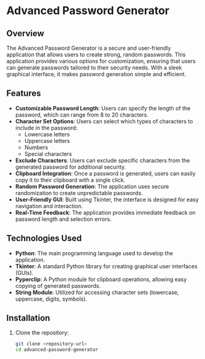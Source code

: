 # Advanced Password Generator

## Overview
The Advanced Password Generator is a secure and user-friendly application that allows users to create strong, random passwords. This application provides various options for customization, ensuring that users can generate passwords tailored to their security needs. With a sleek graphical interface, it makes password generation simple and efficient.

## Features
- **Customizable Password Length**: Users can specify the length of the password, which can range from 8 to 20 characters.
- **Character Set Options**: Users can select which types of characters to include in the password:
  - Lowercase letters
  - Uppercase letters
  - Numbers
  - Special characters
- **Exclude Characters**: Users can exclude specific characters from the generated password for additional security.
- **Clipboard Integration**: Once a password is generated, users can easily copy it to their clipboard with a single click.
- **Random Password Generation**: The application uses secure randomization to create unpredictable passwords.
- **User-Friendly GUI**: Built using Tkinter, the interface is designed for easy navigation and interaction.
- **Real-Time Feedback**: The application provides immediate feedback on password length and selection errors.

## Technologies Used
- **Python**: The main programming language used to develop the application.
- **Tkinter**: A standard Python library for creating graphical user interfaces (GUIs).
- **Pyperclip**: A Python module for clipboard operations, allowing easy copying of generated passwords.
- **String Module**: Utilized for accessing character sets (lowercase, uppercase, digits, symbols).

## Installation
1. Clone the repository:
   ```bash
   git clone <repository-url>
   cd advanced-password-generator
